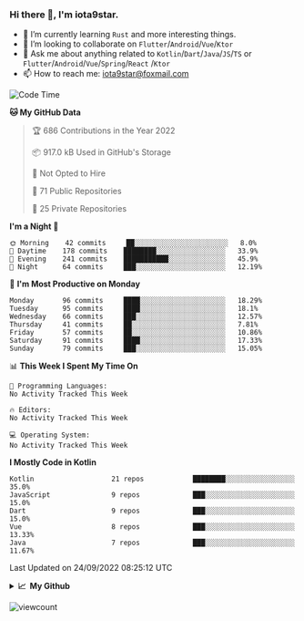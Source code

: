 ### Hi there 👋, I'm iota9star.

- 🌱 I’m currently learning `Rust` and more interesting things.
- 👯 I’m looking to collaborate on `Flutter`/`Android`/`Vue`/`Ktor`
- 💬 Ask me about anything related to `Kotlin`/`Dart`/`Java`/`JS`/`TS` or `Flutter`/`Android`/`Vue`/`Spring`/`React`
  /`Ktor`
- 📫 How to reach me: [iota9star@foxmail.com](iota9star@foxmail.com)



<!--START_SECTION:waka-->
![Code Time](http://img.shields.io/badge/Code%20Time-3%2C090%20hrs%2054%20mins-blue)

**🐱 My GitHub Data** 

> 🏆 686 Contributions in the Year 2022
 > 
> 📦 917.0 kB Used in GitHub's Storage 
 > 
> 🚫 Not Opted to Hire
 > 
> 📜 71 Public Repositories 
 > 
> 🔑 25 Private Repositories  
 > 
**I'm a Night 🦉** 

```text
🌞 Morning    42 commits     ██░░░░░░░░░░░░░░░░░░░░░░░   8.0% 
🌆 Daytime    178 commits    ████████░░░░░░░░░░░░░░░░░   33.9% 
🌃 Evening    241 commits    ███████████░░░░░░░░░░░░░░   45.9% 
🌙 Night      64 commits     ███░░░░░░░░░░░░░░░░░░░░░░   12.19%

```
📅 **I'm Most Productive on Monday** 

```text
Monday       96 commits     ████░░░░░░░░░░░░░░░░░░░░░   18.29% 
Tuesday      95 commits     ████░░░░░░░░░░░░░░░░░░░░░   18.1% 
Wednesday    66 commits     ███░░░░░░░░░░░░░░░░░░░░░░   12.57% 
Thursday     41 commits     ██░░░░░░░░░░░░░░░░░░░░░░░   7.81% 
Friday       57 commits     ██░░░░░░░░░░░░░░░░░░░░░░░   10.86% 
Saturday     91 commits     ████░░░░░░░░░░░░░░░░░░░░░   17.33% 
Sunday       79 commits     ███░░░░░░░░░░░░░░░░░░░░░░   15.05%

```


📊 **This Week I Spent My Time On** 

```text
💬 Programming Languages: 
No Activity Tracked This Week

🔥 Editors: 
No Activity Tracked This Week

💻 Operating System: 
No Activity Tracked This Week

```

**I Mostly Code in Kotlin** 

```text
Kotlin                   21 repos            ████████░░░░░░░░░░░░░░░░░   35.0% 
JavaScript               9 repos             ███░░░░░░░░░░░░░░░░░░░░░░   15.0% 
Dart                     9 repos             ███░░░░░░░░░░░░░░░░░░░░░░   15.0% 
Vue                      8 repos             ███░░░░░░░░░░░░░░░░░░░░░░   13.33% 
Java                     7 repos             ███░░░░░░░░░░░░░░░░░░░░░░   11.67%

```



 Last Updated on 24/09/2022 08:25:12 UTC
<!--END_SECTION:waka-->

<details>
  <summary><b>📈&nbsp;&nbsp;My Github</b></summary>
  <br>
  <img src='https://github-profile-trophy.vercel.app/?username=iota9star'>
  <img src='https://bad-apple-github-readme.vercel.app/api?show_bg=1&username=iota9star&hide_title=true'>
  <img src='http://cr-skills-chart-widget.azurewebsites.net/api/api?username=iota9star'>
</details>


![viewcount](https://count.getloli.com/get/@iota9star?theme=rule34)
